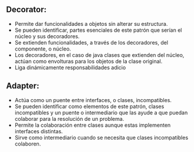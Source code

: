 ## Decorator:

-   Permite dar funcionalidades a objetos sin alterar su estructura.
-   Se pueden identificar, partes esenciales de este patrón que serían el núcleo y sus decoradores.
-   Se extienden funcionalidades, a través de los decoradores, del componente, o núcleo.
-   Los decoradores, en el caso de java clases que extienden del núcleo, actúan como envolturas para los objetos de la clase original.
-   Liga dinámicamente responsabilidades adicio

## Adapter:

-   Actúa como un puente entre interfaces, o clases, incompatibles.
-   Se pueden identificar como elementos de este patrón, clases incompatibles y un puente o intermediario que las ayude a que puedan colaborar para la resolución de un problema.
-   Permite la colaboración entre clases aunque estas implementen interfaces distintas.
-   Sirve como intermediario cuando se necesita que clases incompatibles
    colaboren.
